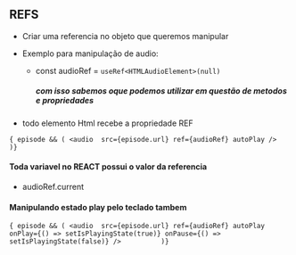 ## REFS
- Criar uma referencia no objeto que queremos manipular

- Exemplo para manipulação de audio:
  - const audioRef = `useRef<HTMLAudioElement>(null)`
    ##### com isso sabemos oque podemos utilizar em questão de metodos e propriedades

- todo elemento Html recebe a propriedade REF

`{ episode && (
        <audio 
          src={episode.url}
          ref={audioRef}
          autoPlay
        />         
  )}`

#### Toda variavel no REACT possui o valor da referencia
- audioRef.current

#### Manipulando estado play pelo teclado tambem
`{ episode && (
  <audio 
    src={episode.url}
    ref={audioRef}
    autoPlay
    onPlay={() => setIsPlayingState(true)}
    onPause={() => setIsPlayingState(false)}
  />         
)}`

